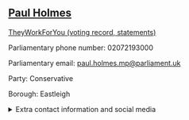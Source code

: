 ## <a href="https://members.parliament.uk/member/4803/contact">Paul Holmes</a>

<a href="https://www.theyworkforyou.com/mp/25808/paul_holmes/eastleigh">TheyWorkForYou (voting record, statements)</a> 

Parliamentary phone number: 02072193000 

Parliamentary email: paul.holmes.mp@parliament.uk 

Party: Conservative 

Borough: Eastleigh 

<details><summary>Extra contact information and social media</summary> 
<li>Website: https://www.voteholmes.co.uk/</li>
<li>Twitter: https://twitter.com/pauljholmes</li>
<li>Constituency office phone number: 02382542205</li>
<li>Constituency office email:</li>
<li>Facebook: https://www.facebook.com/Paul4Eastleigh</li>
<li>Instagram:</li>
<li>Youtube:</li>
<li>Linkedin:</li>
<li>Government department phone number:</li>
<li>Government department email:</li>
<li>Threads:</li>
<li>Party office phone number:</li>
<li>Party office email:</li>
<li>Tiktok:</li>
</details>